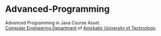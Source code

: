 # Advanced-Programming
Advanced Programming in Java Course Asset.<br>
[Computer Engineering Department](https://ceit.aut.ac.ir/) of [Amirkabir University of Technology](https://aut.ac.ir/).
